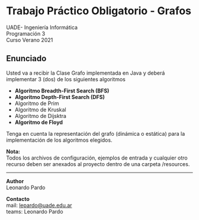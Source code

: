 # Trabajo Práctico Obligatorio - Grafos
UADE- Ingeniería Informática  
Programación 3  
Curso Verano 2021  

## Enunciado
Usted va a recibir la Clase Grafo implementada en Java y deberá implementar 3 (dos) de los siguientes algoritmos
- __Algoritmo Breadth-First Search (BFS)__
- __Algoritmo Depth-First Search (DFS)__
- Algoritmo de Prim
- Algoritmo de Kruskal
- Algoritmo de Dijsktra
- __Algoritmo de Floyd__


Tenga en cuenta la representación del grafo (dinámica o estática) 
para la implementación de los algoritmos elegidos.

__Nota:__   
Todos los archivos de configuración, ejemplos de entrada y cualquier otro recurso deben ser anexados al proyecto dentro de una carpeta /resources.

___

__Author__  
Leonardo Pardo

__Contacto__  
mail: lepardo@uade.edu.ar  
teams: Leonardo Pardo
